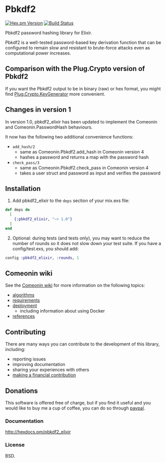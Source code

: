 # Pbkdf2

[![Hex.pm Version](http://img.shields.io/hexpm/v/pbkdf2_elixir.svg)](https://hex.pm/packages/pbkdf2_elixir)
[![Build Status](https://travis-ci.com/riverrun/pbkdf2_elixir.svg?branch=master)](https://travis-ci.com/riverrun/pbkdf2_elixir)

Pbkdf2 password hashing library for Elixir.

Pbkdf2 is a well-tested password-based key derivation function that can be
configured to remain slow and resistant to brute-force attacks even as
computational power increases.

## Comparison with the Plug.Crypto version of Pbkdf2

If you want the Pbkdf2 output to be in binary (raw) or hex format, you might
find [Plug.Crypto.KeyGenerator](https://hexdocs.pm/plug_crypto/Plug.Crypto.KeyGenerator.html)
more convenient.

## Changes in version 1

In version 1.0, pbkdf2_elixir has been updated to implement the Comeonin
and Comeonin.PasswordHash behaviours.

It now has the following two additional convenience functions:

* `add_hash/2`
  * same as Comeonin.Pbkdf2.add_hash in Comeonin version 4
  * hashes a password and returns a map with the password hash
* `check_pass/3`
  * same as Comeonin.Pbkdf2.check_pass in Comeonin version 4
  * takes a user struct and password as input and verifies the password

## Installation

1. Add pbkdf2_elixir to the `deps` section of your mix.exs file:

```elixir
def deps do
  [
    {:pbkdf2_elixir, "~> 1.0"}
  ]
end
```

2. Optional: during tests (and tests only), you may want to reduce the number of rounds
so it does not slow down your test suite. If you have a config/test.exs, you should
add:

```elixir
config :pbkdf2_elixir, :rounds, 1
```

## Comeonin wiki

See the [Comeonin wiki](https://github.com/riverrun/comeonin/wiki) for more
information on the following topics:

* [algorithms](https://github.com/riverrun/comeonin/wiki/Choosing-the-password-hashing-algorithm)
* [requirements](https://github.com/riverrun/comeonin/wiki/Requirements)
* [deployment](https://github.com/riverrun/comeonin/wiki/Deployment)
  * including information about using Docker
* [references](https://github.com/riverrun/comeonin/wiki/References)

## Contributing

There are many ways you can contribute to the development of this library, including:

* reporting issues
* improving documentation
* sharing your experiences with others
* [making a financial contribution](#donations)

## Donations

This software is offered free of charge, but if you find it useful
and you would like to buy me a cup of coffee, you can do so through
[paypal](https://www.paypal.me/alovedalongthe).

### Documentation

http://hexdocs.pm/pbkdf2_elixir

### License

BSD.

